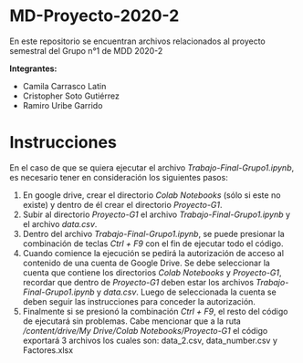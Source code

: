 # MD-Proyecto-2020-2
En este repositorio se encuentran archivos relacionados al proyecto semestral del Grupo n°1 de MDD 2020-2

**Integrantes:** 
- Camila Carrasco Latin
- Cristopher Soto Gutiérrez
- Ramiro Uribe Garrido

# Instrucciones

En el caso de que se quiera ejecutar el archivo *Trabajo-Final-Grupo1.ipynb*, es necesario tener en consideración los siguientes pasos:

1. En google drive, crear el directorio *Colab Notebooks* (sólo si este no existe) y dentro de él crear el directorio *Proyecto-G1*.
2. Subir al directorio *Proyecto-G1* el archivo *Trabajo-Final-Grupo1.ipynb* y el archivo *data.csv*.
3. Dentro del archivo *Trabajo-Final-Grupo1.ipynb*, se puede presionar la combinación de teclas *Ctrl + F9* con el fin de ejecutar todo el código.
4. Cuando comience la ejecución se pedirá la autorización de acceso al contenido de una cuenta de Google Drive. Se debe seleccionar la cuenta que contiene los directorios *Colab Notebooks* y *Proyecto-G1*, recordar que dentro de *Proyecto-G1* deben estar los archivos *Trabajo-Final-Grupo1.ipynb* y *data.csv*. Luego de seleccionada la cuenta se deben seguir las instrucciones para conceder la autorización.
5. Finalmente si se presionó la combinación *Ctrl + F9*, el resto del código de ejecutará sin problemas. Cabe mencionar que a la ruta */content/drive/My Drive/Colab Notebooks/Proyecto-G1* el código exportará 3 archivos los cuales son: data_2.csv, data_number.csv y Factores.xlsx
